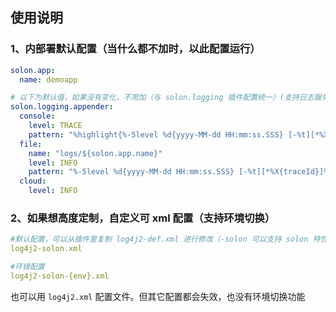 
## 使用说明

### 1、内部署默认配置（当什么都不加时，以此配置运行）

```yaml
solon.app:
  name: demoapp

# 以下为默认值，如果没有变化，不用加（与 solon.logging 插件配置统一）(支持日志服务配置)
solon.logging.appender:
  console:
    level: TRACE
    pattern: "%highlight{%-5level %d{yyyy-MM-dd HH:mm:ss.SSS} [-%t][*%X{traceId}]%tags[%logger{20}]:} %n%msg%n"
  file:
    name: "logs/${solon.app.name}"
    level: INFO
    pattern: "%-5level %d{yyyy-MM-dd HH:mm:ss.SSS} [-%t][*%X{traceId}]%tags[%logger{20}]: %n%msg%n"
  cloud:
    level: INFO
```

### 2、如果想高度定制，自定义可 xml 配置（支持环境切换）
```yaml
#默认配置，可以从插件里复制 log4j2-def.xml 进行修改（-solon 可以支持 solon 特性）
log4j2-solon.xml

#环镜配置
log4j2-solon-{env}.xml 
```

也可以用 `log4j2.xml` 配置文件。但其它配置都会失效，也没有环境切换功能
